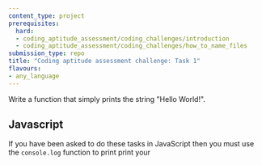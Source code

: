 ```yaml
---
content_type: project
prerequisites:
  hard:
  - coding_aptitude_assessment/coding_challenges/introduction
  - coding_aptitude_assessment/coding_challenges/how_to_name_files
submission_type: repo
title: "Coding aptitude assessment challenge: Task 1"
flavours:
- any_language
---
```


Write a function that simply prints the string "Hello World!".

## Javascript

If you have been asked to do these tasks in JavaScript then you must use the `console.log` function to print print your
